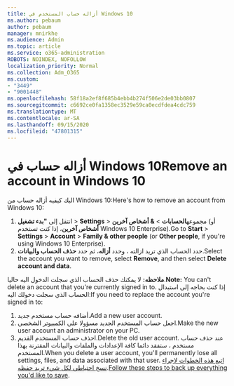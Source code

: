```yaml
---
title: أزاله حساب المستخدم في Windows 10
ms.author: pebaum
author: pebaum
manager: mnirkhe
ms.audience: Admin
ms.topic: article
ms.service: o365-administration
ROBOTS: NOINDEX, NOFOLLOW
localization_priority: Normal
ms.collection: Adm_O365
ms.custom:
- "3449"
- "9001448"
ms.openlocfilehash: 58f18a2ef8f685b4ebb4b274f506e2de03bb0807
ms.sourcegitcommit: c6692ce0fa1358ec3529e59ca0ecdfdea4cdc759
ms.translationtype: MT
ms.contentlocale: ar-SA
ms.lasthandoff: 09/15/2020
ms.locfileid: "47801315"
---
```

# <a name="remove-an-account-in-windows-10"></a><span data-ttu-id="64019-102">أزاله حساب في Windows 10</span><span class="sxs-lookup"><span data-stu-id="64019-102">Remove an account in Windows 10</span></span>

<span data-ttu-id="64019-103">اليك كيفيه أزاله حساب من Windows 10:</span><span class="sxs-lookup"><span data-stu-id="64019-103">Here's how to remove an account from Windows 10:</span></span>

1. <span data-ttu-id="64019-104">انتقل إلى **"بدء تشغيل**  >  **Settings**  >  مجموعه**الحسابات**  >  **& أشخاص آخرين** (أو **أشخاص آخرين**، إذا كنت تستخدم Windows 10 Enterprise).</span><span class="sxs-lookup"><span data-stu-id="64019-104">Go to **Start** > **Settings** > **Account** > **Family & other people** (or **Other people**, if you're using Windows 10 Enterprise).</span></span>
2. <span data-ttu-id="64019-105">حدد الحساب الذي تريد ازالته ، وحدد **أزاله**، ثم حدد **حذف الحساب والبيانات**.</span><span class="sxs-lookup"><span data-stu-id="64019-105">Select the account you want to remove, select **Remove**, and then select **Delete account and data**.</span></span>
 
<span data-ttu-id="64019-106">**ملاحظه:** لا يمكنك حذف الحساب الذي سجلت الدخول اليه حاليا.</span><span class="sxs-lookup"><span data-stu-id="64019-106">**Note:** You can't delete an account that you're currently signed in to.</span></span>  <span data-ttu-id="64019-107">إذا كنت بحاجه إلى استبدال الحساب الذي سجلت دخولك اليه:</span><span class="sxs-lookup"><span data-stu-id="64019-107">If you need to replace the account you're signed in to:</span></span>

1. <span data-ttu-id="64019-108">أضافه حساب مستخدم جديد.</span><span class="sxs-lookup"><span data-stu-id="64019-108">Add a new user account.</span></span>
2. <span data-ttu-id="64019-109">اجعل حساب المستخدم الجديد مسؤولا علي الكمبيوتر الشخصي.</span><span class="sxs-lookup"><span data-stu-id="64019-109">Make the new user account an administrator on your PC.</span></span>
3. <span data-ttu-id="64019-110">احذف حساب المستخدم القديم.</span><span class="sxs-lookup"><span data-stu-id="64019-110">Delete the old user account.</span></span> <span data-ttu-id="64019-111">عند حذف حساب مستخدم ، ستفقد دائما كافة الإعدادات والملفات والبيانات المقترنة بهذا المستخدم.</span><span class="sxs-lookup"><span data-stu-id="64019-111">When you delete a user account, you'll permanently lose all settings, files, and data associated with that user.</span></span> <span data-ttu-id="64019-112">[اتبع هذه الخطوات لاجراء نسخ احتياطي لكل شيء تريد حفظه](https://support.microsoft.com/help/4027408/windows-10-backup-and-restore).</span><span class="sxs-lookup"><span data-stu-id="64019-112">[Follow these steps to back up everything you'd like to save](https://support.microsoft.com/help/4027408/windows-10-backup-and-restore).</span></span>